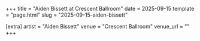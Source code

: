 +++
title = "Aiden Bissett at Crescent Ballroom"
date = 2025-09-15
template = "page.html"
slug = "2025-09-15-aiden-bissett"

[extra]
artist = "Aiden Bissett"
venue = "Crescent Ballroom"
venue_url = ""
+++
